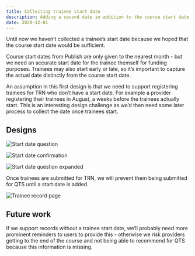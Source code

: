 ```yaml
---
title: Collecting trainee start date
description: Adding a second date in addition to the course start date
date: 2020-12-01
---
```


Until now we haven’t collected a trainee’s start date because we hoped that the course start date would be sufficient.

Course start dates from Publish are only given to the nearest month - but we need an accurate start date for the trainee themself for funding purposes. Trainees may also start early or late, so it’s important to capture the actual date distinctly from the course start date.

An assumption in this first design is that we need to support registering trainees for TRN who don’t have a start date. For example a provider registering their trainees in August, a weeks before the trainees actually start. This is an interesting design challenge as we’d then need some later process to collect the date once trainees start.

## Designs

![Start date question](start-date-question.png "Start date question")

![Start date confirmation](start-date-confirmation.png "Start date confirmation")

![Start date question expanded](start-date-question-expanded.png "Start date question expanded")

Once trainees are submitted for TRN, we will prevent them being submitted for QTS until a start date is added.

![Trainee record page](trainee-record-page.png "Trainee record page")

## Future work

If we support records without a trainee start date, we’ll probably need more prominent reminders to users to provide this - otherwise we risk providers getting to the end of the course and not being able to recommend for QTS because this information is missing.
